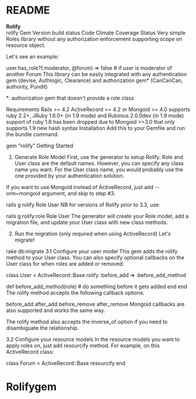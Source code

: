 # README

  <strong>Rolify</strong>
  <br>
rolify Gem Version build status Code Climate Coverage Status
Very simple Roles library without any authorization enforcement supporting scope on resource object.

Let's see an example:

user.has_role?(:moderator, @forum)
=> false # if user is moderator of another Forum
This library can be easily integrated with any authentication gem (devise, Authlogic, Clearance) and authorization gem* (CanCanCan, authority, Pundit)

*: authorization gem that doesn't provide a role class

Requirements
Rails >= 4.2
ActiveRecord >= 4.2 or Mongoid >= 4.0
supports ruby 2.2+, JRuby 1.6.0+ (in 1.9 mode) and Rubinius 2.0.0dev (in 1.9 mode)
support of ruby 1.8 has been dropped due to Mongoid >=3.0 that only supports 1.9 new hash syntax
Installation
Add this to your Gemfile and run the bundle command.

gem "rolify"
Getting Started
1. Generate Role Model
First, use the generator to setup Rolify. Role and User class are the default names. However, you can specify any class name you want. For the User class name, you would probably use the one provided by your authentication solution.

If you want to use Mongoid instead of ActiveRecord, just add --orm=mongoid argument, and skip to step #3.

rails g rolify Role User
NB for versions of Rolify prior to 3.3, use:

rails g rolify:role Role User
The generator will create your Role model, add a migration file, and update your User class with new class methods.

2. Run the migration (only required when using ActiveRecord)
Let's migrate!

rake db:migrate
3.1 Configure your user model
This gem adds the rolify method to your User class. You can also specify optional callbacks on the User class for when roles are added or removed:

class User < ActiveRecord::Base
  rolify :before_add => :before_add_method

  def before_add_method(role)
    # do something before it gets added
  end
end
The rolify method accepts the following callback options:

before_add
after_add
before_remove
after_remove
Mongoid callbacks are also supported and works the same way.

The rolify method also accepts the inverse_of option if you need to disambiguate the relationship.

3.2 Configure your resource models
In the resource models you want to apply roles on, just add resourcify method. For example, on this ActiveRecord class:

class Forum < ActiveRecord::Base
  resourcify
end
# Rolifygem
